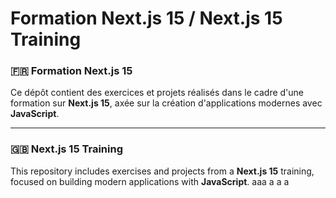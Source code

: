# Formation Next.js 15 / Next.js 15 Training

### 🇫🇷 Formation Next.js 15

Ce dépôt contient des exercices et projets réalisés dans le cadre d'une formation sur **Next.js 15**, axée sur la création d'applications modernes avec **JavaScript**.

---

### 🇬🇧 Next.js 15 Training

This repository includes exercises and projects from a **Next.js 15** training, focused on building modern applications with **JavaScript**.
aaa
a
a
a
